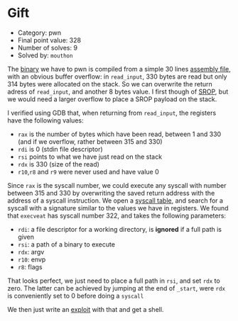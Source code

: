 # Gift

- Category: pwn
- Final point value: 328
- Number of solves: 9
- Solved by: `mouthon`

The [binary](./gift) we have to pwn is compiled from a simple 30 lines [assembly file](./gift.s), with an obvious buffer overflow: in `read_input`, 330 bytes are read but only 314 bytes were allocated on the stack. So we can overwrite the return adress of `read_input`, and another 8 bytes value. I first though of [SROP](https://en.wikipedia.org/wiki/Sigreturn-oriented_programming), but we would need a larger overflow to place a SROP payload on the stack.

I verified using GDB that, when returning from `read_input`, the registers have the following values:
- `rax` is the number of bytes which have been read, between 1 and 330 (and if we overflow, rather between 315 and 330)
- `rdi` is 0 (stdin file descriptor)
- `rsi` points to what we have just read on the stack
- `rdx` is 330 (size of the read)
- `r10`,`r8` and `r9` were never used and have value 0

Since `rax` is the syscall number, we could execute any syscall with number between 315 and 330 by overwriting the saved return address with the address of a syscall instruction. We open a [syscall table](https://syscalls.mebeim.net/?table=x86/64/x64/latest), and search for a syscall with a signature similar to the values we have in registers. We found that `execveat` has syscall number 322, and takes the following parameters:
- `rdi`: a file descriptor for a working directory, is **ignored** if a full path is given
- `rsi`: a path of a binary to execute
- `rdx`: argv
- `r10`: envp
- `r8`: flags

That looks perfect, we just need to place a full path in `rsi`, and set `rdx` to zero. The latter can be achieved by jumping at the end of `_start`, were `rdx` is conveniently set to 0 before doing a `syscall`

We then just write an [exploit](./exploit.py) with that and get a shell.